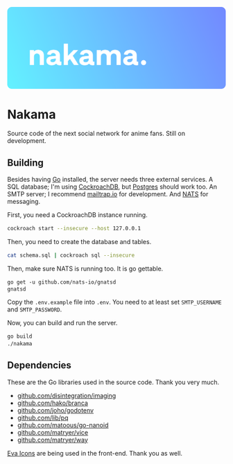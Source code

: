 ![banner](assets/banner.svg)

# Nakama

Source code of the next social network for anime fans. Still on development.

## Building

Besides having [Go](https://golang.org/) installed, the server needs three external services. A SQL database; I'm using [CockroachDB](https://www.cockroachlabs.com/), but [Postgres](https://www.postgresql.org/) should work too. An SMTP server; I recommend [mailtrap.io](https://mailtrap.io/) for development. And [NATS](https://nats.io/) for messaging.

First, you need a CockroachDB instance running.

```bash
cockroach start --insecure --host 127.0.0.1
```

Then, you need to create the database and tables.

```bash
cat schema.sql | cockroach sql --insecure
```

Then, make sure NATS is running too. It is go gettable.

```
go get -u github.com/nats-io/gnatsd
gnatsd
```

Copy the `.env.example` file into `.env`. You need to at least set `SMTP_USERNAME` and `SMTP_PASSWORD`.

Now, you can build and run the server.

```bash
go build
./nakama
```

## Dependencies

These are the Go libraries used in the source code. Thank you very much.

 - [github.com/disintegration/imaging](https://github.com/disintegration/imaging)
 - [github.com/hako/branca](https://github.com/hako/branca)
 - [github.com/joho/godotenv](https://github.com/joho/godotenv)
 - [github.com/lib/pq](https://github.com/lib/pq)
 - [github.com/matoous/go-nanoid](https://github.com/matoous/go-nanoid)
 - [github.com/matryer/vice](https://github.com/matryer/vice)
 - [github.com/matryer/way](https://github.com/matryer/way)

[Eva Icons](https://github.com/akveo/eva-icons) are being used in the front-end. Thank you as well.
